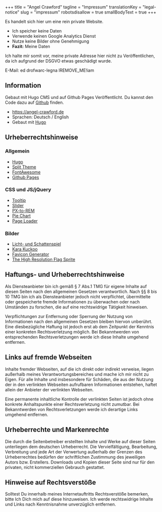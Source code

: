 +++
title = "Angel Crawford"
tagline = "Impressum"
translationKey = "legal-notice"
slug = "impressum"
robotsdisallow = true
smallBodyText = true
+++

Es handelt sich hier um eine rein private Website.
* Ich speicher keine Daten
* Verwende keinen Google Analytics Dienst
* Nutze keine Bilder ohne Genehmigung
* **Fazit:** Meine Daten

Ich halte mir somit vor, meine private Adresse hier nicht zu Veröffentlichen, da ich aufgrund der DSGVO etwas geschädigt wurde.

E-Mail:
<span class="ltrText">
  e<!--- .com >@ -->d<span class="addSeparatorDot"></span>
  d<!-- kommentar@testfatte.de -->rof<!-- >@. -->warc<!-- >@. -->-legna<span class="addSeparatorAt"></span>
  l<span class="removeText">REMOVE_ME!</span>i<!-- kommentar@falle -->am
</span>

## Information
Gebaut mit Hugo CMS und auf Github Pages Veröffentlicht. Du kannst den Code dazu auf [Github](https://github.com/AngelCrawford/profilecard-public) finden.
* https://angel-crawford.de
* Sprachen: Deutsch / English
* Gebaut mit [Hugo](https://gohugo.io)

## Urheberrechtshinweise
### Allgemein
* [Hugo](https://gohugo.io)
* [Split Theme](https://onepagelove.com/split)
* [FontAwesome](https://fontawesome.com)
* [Github Pages](https://pages.github.com/)

### CSS und JS/jQuery
* [Tooltip](https://codepen.io/redouglas/pen/yyyXjm)
* [Slider](https://codepen.io/geekwen/pen/QNxymm)
* [PX-to-REM](https://daniellamb.com/experiments/px-to-rem-calc)
* [Pie Chart](https://codepen.io/ejsado/pen/cLrlm)
* [Page Loader](https://github.com/aarmea/mfw-singlepage)

### Bilder
* [Licht- und Schattenspiel](https://www.facebook.com/lichtundschattenspiel)
* [Kara Kuckoo](https://www.facebook.com/KaraKuckoo)
* [Favicon Generator](https://realfavicongenerator.net)
* [The High Resolution Flag Sprite](https://www.freakflagsprite.com)

## Haftungs- und Urheberrechtshinweise
Als Diensteanbieter bin ich gemäß § 7 Abs.1 TMG für eigene Inhalte auf diesen Seiten nach den allgemeinen Gesetzen verantwortlich. Nach §§ 8 bis 10 TMG bin ich als Diensteanbieter jedoch nicht verpflichtet, übermittelte oder gespeicherte fremde Informationen zu überwachen oder nach Umständen zu forschen, die auf eine rechtswidrige Tätigkeit hinweisen.

Verpflichtungen zur Entfernung oder Sperrung der Nutzung von Informationen nach den allgemeinen Gesetzen bleiben hiervon unberührt. Eine diesbezügliche Haftung ist jedoch erst ab dem Zeitpunkt der Kenntnis einer konkreten Rechtsverletzung möglich. Bei Bekanntwerden von entsprechenden Rechtsverletzungen werde ich diese Inhalte umgehend entfernen.

## Links auf fremde Webseiten
Inhalte fremder Webseiten, auf die ich direkt oder indirekt verweise, liegen außerhalb meines Verantwortungsbereiches und mache ich mir nicht zu Eigen. Für alle Inhalte und insbesondere für Schäden, die aus der Nutzung der in den verlinkten Webseiten aufrufbaren Informationen entstehen, haftet allein der Anbieter der verlinkten Webseiten.

Eine permanente inhaltliche Kontrolle der verlinkten Seiten ist jedoch ohne konkrete Anhaltspunkte einer Rechtsverletzung nicht zumutbar. Bei Bekanntwerden von Rechtsverletzungen werde ich derartige Links umgehend entfernen.

## Urheberrechte und Markenrechte
Die durch die Seitenbetreiber erstellten Inhalte und Werke auf dieser Seiten unterliegen dem deutschen Urheberrecht. Die Vervielfältigung, Bearbeitung, Verbreitung und jede Art der Verwertung außerhalb der Grenzen des Urheberrechtes bedürfen der schriftlichen Zustimmung des jeweiligen Autors bzw. Erstellers. Downloads und Kopien dieser Seite sind nur für den privaten, nicht kommerziellen Gebrauch gestattet.

## Hinweise auf Rechtsverstöße
Solltest Du innerhalb meines Internetauftritts Rechtsverstöße bemerken, bitte Ich Dich mich auf diese hinzuweisen. Ich werde rechtswidrige Inhalte und Links nach Kenntnisnahme unverzüglich entfernen.

